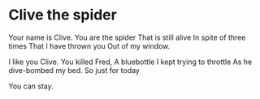 # Clive the spider 

Your name is Clive.
You are the spider
That is still alive
In spite of three times
That I have thrown you
Out of my window.

I like you Clive.
You killed Fred,
A bluebottle
I kept trying to throttle
As he dive-bombed my bed.
So just for today

You can stay. 
